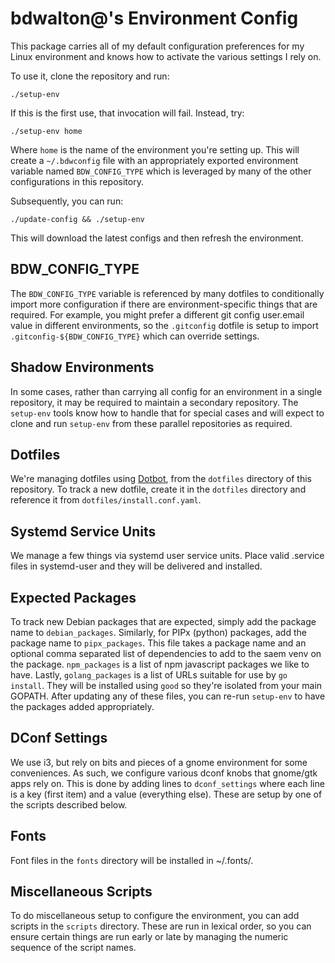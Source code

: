 # bdwalton@'s Environment Config

This package carries all of my default configuration preferences for
my Linux environment and knows how to activate the various settings I
rely on.

To use it, clone the repository and run:

```
./setup-env
```

If this is the first use, that invocation will fail. Instead, try:

```
./setup-env home
```

Where `home` is the name of the environment you're setting up. This
will create a `~/.bdwconfig` file with an appropriately exported
environment variable named `BDW_CONFIG_TYPE` which is leveraged by
many of the other configurations in this repository.

Subsequently, you can run:

```
./update-config && ./setup-env
```

This will download the latest configs and then refresh the
environment.


## BDW_CONFIG_TYPE

The `BDW_CONFIG_TYPE` variable is referenced by many dotfiles to
conditionally import more configuration if there are
environment-specific things that are required. For example, you might
prefer a different git config user.email value in different
environments, so the `.gitconfig` dotfile is setup to import
`.gitconfig-${BDW_CONFIG_TYPE}` which can override settings.

## Shadow Environments

In some cases, rather than carrying all config for an environment in a
single repository, it may be required to maintain a secondary
repository. The `setup-env` tools know how to handle that for special
cases and will expect to clone and run `setup-env` from these parallel
repositories as required.

## Dotfiles

We're managing dotfiles using
[Dotbot](https://github.com/anishathalye/dotbot), from the `dotfiles`
directory of this repository. To track a new dotfile, create it in the
`dotfiles` directory and reference it from
`dotfiles/install.conf.yaml`.

## Systemd Service Units

We manage a few things via systemd user service units. Place valid
.service files in systemd-user and they will be delivered and
installed.

## Expected Packages

To track new Debian packages that are expected, simply add the package
name to `debian_packages`. Similarly, for PIPx (python) packages, add
the package name to `pipx_packages`. This file takes a package name
and an optional comma separated list of dependencies to add to the
saem venv on the package. `npm_packages` is a list of npm javascript
packages we like to have. Lastly, `golang_packages` is a list of URLs
suitable for use by `go install`. They will be installed using `good`
so they're isolated from your main GOPATH. After updating any of these
files, you can re-run `setup-env` to have the packages added
appropriately.

## DConf Settings

We use i3, but rely on bits and pieces of a gnome environment for some
conveniences. As such, we configure various dconf knobs that gnome/gtk apps rely
on. This is done by adding lines to `dconf_settings` where each line is a key
(first item) and a value (everything else). These are setup by one of the
scripts described below.

## Fonts

Font files in the `fonts` directory will be installed in ~/.fonts/.

## Miscellaneous Scripts

To do miscellaneous setup to configure the environment, you can add
scripts in the `scripts` directory. These are run in lexical order, so
you can ensure certain things are run early or late by managing the
numeric sequence of the script names.
